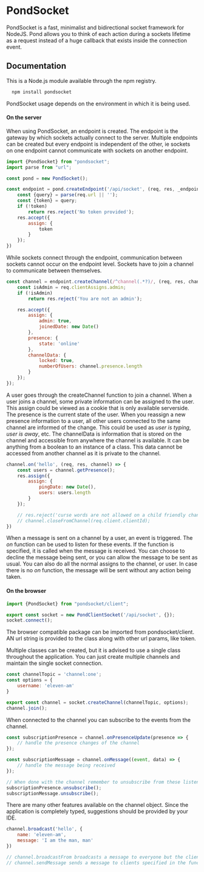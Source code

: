 # PondSocket

PondSocket is a fast, minimalist and bidirectional socket framework for NodeJS. Pond allows you to think of each action
during a sockets lifetime as a request instead of a huge callback that exists inside the connection event.

## Documentation

This is a Node.js module available through the npm registry.

```bash
  npm install pondsocket
```

PondSocket usage depends on the environment in which it is being used.

#### On the server

When using PondSocket, an endpoint is created. The endpoint is the gateway by which sockets actually connect to the
server.
Multiple endpoints can be created but every endpoint is independent of the other, ie sockets on one endpoint cannot
communicate with sockets on another endpoint.

```js
import {PondSocket} from "pondsocket";
import parse from "url";

const pond = new PondSocket();

const endpoint = pond.createEndpoint('/api/socket', (req, res, _endpoint) => {
    const {query} = parse(req.url || '');
    const {token} = query;
    if (!token)
        return res.reject('No token provided');
    res.accept({
        assign: {
            token
        }
    });
})
```

While sockets connect through the endpoint, communication between sockets cannot occur on the endpoint level. Sockets
have to join a channel to communicate
between themselves.

```js
const channel = endpoint.createChannel(/^channel(.*?)/, (req, res, channel) => {
    const isAdmin = req.clientAssigns.admin;
    if (!isAdmin)
        return res.reject('You are not an admin');

    res.accept({
        assign: {
            admin: true,
            joinedDate: new Date()
        },
        presence: {
            state: 'online'
        },
        channelData: {
            locked: true,
            numberOfUsers: channel.presence.length
        }
    });
});   
```

A user goes through the createChannel function to join a channel.
When a user joins a channel, some private information can be assigned to the user. This assign could be viewed as a
cookie that is only available serverside.
The presence is the current state of the user. When you reassign a new presence information to a user, all other users
connected to the same channel are informed of the change.
This could be used as *user is typing*, *user is away*, etc. The channelData is information that is stored on the
channel and accessible from anywhere the channel is available.
It can be anything from a boolean to an instance of a class. This data cannot be accessed from another channel as it is
private to the channel.

```js
channel.on('hello', (req, res, channel) => {
    const users = channel.getPresence();
    res.assign({
        assign: {
            pingDate: new Date(),
            users: users.length
        }
    });

    // res.reject('curse words are not allowed on a child friendly channel') 
    // channel.closeFromChannel(req.client.clientId);
})
```

When a message is sent on a channel by a user, an event is triggered. The *on* function can be used to listen for these
events. If the function is specified, it is called when the message is received.
You can choose to decline the message being sent, or you can allow the message to be sent as usual. You can also do all
the normal assigns to the channel, or user.
In case there is no *on* function, the message will be sent without any action being taken.

#### On the browser

```js
import {PondSocket} from "pondsocket/client";

export const socket = new PondClientSocket('/api/socket', {});
socket.connect();
```

The browser compatible package can be imported from pondsocket/client.
AN url string is provided to the class along with other url params, like token.

Multiple classes can be created, but it is advised to use a single class throughout the application.
You can just create multiple channels and maintain the single socket connection.

```js
const channelTopic = 'channel:one';
const options = {
    username: 'eleven-am'
}

export const channel = socket.createChannel(channelTopic, options);
channel.join();
```

When connected to the channel you can subscribe to the events from the channel.

```js
const subscriptionPresence = channel.onPresenceUpdate(presence => {
    // handle the presence changes of the channel
});

const subscriptionMessage = channel.onMessage((event, data) => {
    // handle the message being received 
});

// When done with the channel remember to unsubscribe from these listeners
subscriptionPresence.unsubscribe();
subscriptionMessage.unsubscribe();
```

There are many other features available on the channel object. Since the application is completely typed,
suggestions should be provided by your IDE.

```js
channel.broadcast('hello', {
    name: 'eleven-am',
    message: 'I am the man, man'
})

// channel.broadcastFrom broadcasts a message to everyone but the client that emitted the message
// channel.sendMessage sends a message to clients specified in the function
```

